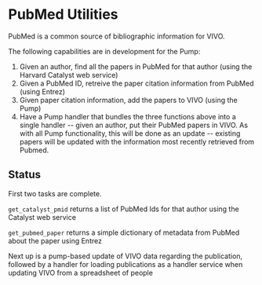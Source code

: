 # PubMed Utilities

PubMed is a common source of bibliographic information for VIVO.  

The following capabilities are in development for the Pump:

1. Given an author, find all the papers in PubMed for that author (using the Harvard Catalyst web service)
1. Given a PubMed ID, retreive the paper citation information from PubMed (using Entrez)
1. Given paper citation information, add the papers to VIVO (using the Pump)
1. Have a Pump handler that bundles the three functions above into a single handler -- given an author, put
their PubMed papers in VIVO.  As with all Pump functionality, this will be done as an update -- existing 
papers will be updated with the information most recently retrieved from Pubmed.

## Status

First two tasks are complete.  

`get_catalyst_pmid` returns a list of PubMed Ids for that author using the Catalyst 
web service

`get_pubmed_paper` returns a simple dictionary of metadata from PubMed about the paper using Entrez

Next up is a pump-based update of VIVO data regarding the publication, followed by a handler for 
loading publications as a handler service when updating VIVO from a spreadsheet of people